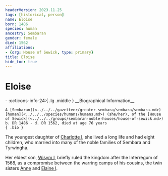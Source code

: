 ```yaml
---
headerVersion: 2023.11.25
tags: [historical, person]
name: Eloise
born: 1486
species: human
ancestry: Sembaran
gender: female
died: 1562
affiliations:
- {org: House of Sewick, type: primary}
title: Eloise
hide_toc: true
---
```

# Eloise
<div class="grid cards ext-narrow-margin ext-one-column" markdown>
- :octicons-info-24:{ .lg .middle } __Biographical Information__

    A [Sembaran](<../../../gazetteer/greater-sembara/sembara/sembara.md>) [human](<../../../species/humans/humans.md>) (she/her), of the [House of Sewick](<../../../groups/sembaran-noble-houses/house-of-sewick.md>)  
    b. DR 1486 - d. DR 1562, died at age 76 years  
    { .bio }

</div>


The youngest daughter of [Charlotte I](<./charlotte-i.md>), she lived a long life and had eight children, who married into many of the noble families of Sembara and Tyrwingha.

Her eldest son, [Wisym I](<./wisym-i.md>), briefly ruled the kingdom after the Interregum of 1568, as a compromise between the warring camps of his cousins, the twin sisters [Anne](<./anne.md>) and [Elaine I](<./elaine-i.md>). 
